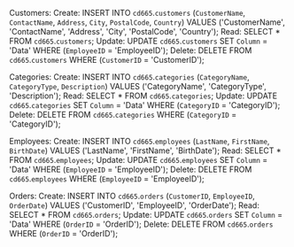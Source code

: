 Customers:
  Create:
    INSERT INTO `cd665`.`customers` (`CustomerName`, `ContactName`, `Address`, `City`, `PostalCode`, `Country`) VALUES ('CustomerName', 'ContactName', 'Address', 'City', 'PostalCode', 'Country');
  Read:
    SELECT * FROM `cd665`.`customers`;
  Update:
    UPDATE `cd665`.`customers` SET `Column` = 'Data' WHERE (`EmployeeID` = 'EmployeeID');
  Delete:
    DELETE FROM `cd665`.`customers` WHERE (`CustomerID` = 'CustomerID');


Categories:
  Create:
    INSERT INTO `cd665`.`categories` (`CategoryName`, `CategoryType`, `Description`) VALUES ('CategoryName', 'CategoryType', 'Description');
  Read:
    SELECT * FROM `cd665`.`categories`;
  Update:
    UPDATE `cd665`.`categories` SET `Column` = 'Data' WHERE (`CategoryID` = 'CategoryID');
  Delete:
    DELETE FROM `cd665`.`categories` WHERE (`CategoryID` = 'CategoryID');

Employees:
  Create:
    INSERT INTO `cd665`.`employees` (`LastName`, `FirstName`, `BirthDate`) VALUES ('LastName', 'FirstName', 'BirthDate');
  Read:
    SELECT * FROM `cd665`.`employees`;
  Update:
    UPDATE `cd665`.`employees` SET `Column` = 'Data' WHERE (`EmployeeID` = 'EmployeeID');
  Delete:
    DELETE FROM `cd665`.`employees` WHERE (`EmployeeID` = 'EmployeeID');

Orders:
  Create:
    INSERT INTO `cd665`.`orders` (`CustomerID`, `EmployeeID`, `OrderDate`) VALUES ('CustomerID', 'EmployeeID', 'OrderDate');
  Read:
    SELECT * FROM `cd665`.`orders`;
  Update:
    UPDATE `cd665`.`orders` SET `Column` = 'Data' WHERE (`OrderID` = 'OrderID');
  Delete:
    DELETE FROM `cd665`.`orders` WHERE (`OrderID` = 'OrderID');
